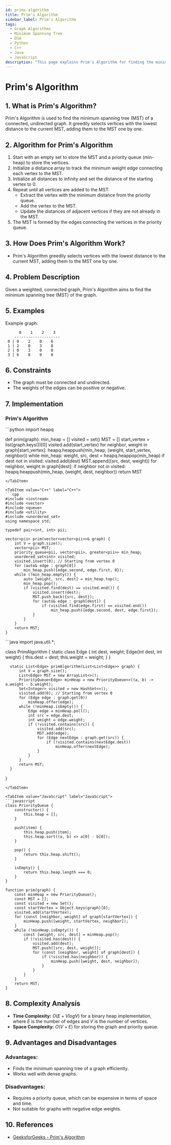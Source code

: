 ```yaml
---
id: prims-algorithm
title: Prim's Algorithm
sidebar_label: Prim's Algorithm
tags:
  - Graph Algorithms
  - Minimum Spanning Tree
  - DSA
  - Python
  - C++
  - Java
  - JavaScript
description: "This page explains Prim's Algorithm for finding the minimum spanning tree in a graph."
---
```


# Prim's Algorithm

## 1. What is Prim's Algorithm?

Prim's Algorithm is used to find the minimum spanning tree (MST) of a connected, undirected graph. It greedily selects vertices with the lowest distance to the current MST, adding them to the MST one by one.

## 2. Algorithm for Prim's Algorithm

1. Start with an empty set to store the MST and a priority queue (min-heap) to store the vertices.
2. Initialize a distance array to track the minimum weight edge connecting each vertex to the MST.
3. Initialize all distances to infinity and set the distance of the starting vertex to 0.
4. Repeat until all vertices are added to the MST:
   - Extract the vertex with the minimum distance from the priority queue.
   - Add the vertex to the MST.
   - Update the distances of adjacent vertices if they are not already in the MST.
5. The MST is formed by the edges connecting the vertices in the priority queue.

## 3. How Does Prim's Algorithm Work?

- Prim's Algorithm greedily selects vertices with the lowest distance to the current MST, adding them to the MST one by one.

## 4. Problem Description

Given a weighted, connected graph, Prim's Algorithm aims to find the minimum spanning tree (MST) of the graph.

## 5. Examples

Example graph:

```
      0    1    2    3
    --------------------
 0 | 0    2    0    6
 1 | 2    0    3    8
 2 | 0    3    0    0
 3 | 6    8    0    0
```

## 6. Constraints

- The graph must be connected and undirected.
- The weights of the edges can be positive or negative.

## 7. Implementation

### Prim's Algorithm

<Tabs>
  <TabItem value="Python" label="Python" default>
  ```python
  import heapq

  def prim(graph):
      min_heap = []
      visited = set()
      MST = []
      start_vertex = list(graph.keys())[0]
      visited.add(start_vertex)
      for neighbor, weight in graph[start_vertex]:
          heapq.heappush(min_heap, (weight, start_vertex, neighbor))
      while min_heap:
          weight, src, dest = heapq.heappop(min_heap)
          if dest not in visited:
              visited.add(dest)
              MST.append((src, dest, weight))
              for neighbor, weight in graph[dest]:
                  if neighbor not in visited:
                      heapq.heappush(min_heap, (weight, dest, neighbor))
      return MST
  ```
  </TabItem>

  <TabItem value="C++" label="C++">
  ```cpp
  #include <iostream>
  #include <vector>
  #include <queue>
  #include <utility>
  #include <unordered_set>
  using namespace std;

  typedef pair<int, int> pii;

  vector<pii> prim(vector<vector<pii>>& graph) {
      int V = graph.size();
      vector<pii> MST;
      priority_queue<pii, vector<pii>, greater<pii>> min_heap;
      unordered_set<int> visited;
      visited.insert(0); // Starting from vertex 0
      for (auto& edge : graph[0])
          min_heap.push({edge.second, edge.first, 0});
      while (!min_heap.empty()) {
          auto [weight, src, dest] = min_heap.top();
          min_heap.pop();
          if (visited.find(dest) == visited.end()) {
              visited.insert(dest);
              MST.push_back({src, dest});
              for (auto& edge : graph[dest]) {
                  if (visited.find(edge.first) == visited.end())
                      min_heap.push({edge.second, dest, edge.first});
              }
          }
      }
      return MST;
  }
  ```
  </TabItem>

  <TabItem value="Java" label="Java">
  ```java
  import java.util.*;

  class PrimAlgorithm {
      static class Edge {
          int dest, weight;
          Edge(int dest, int weight) {
              this.dest = dest;
              this.weight = weight;
          }
      }

      static List<Edge> primAlgorithm(List<List<Edge>> graph) {
          int V = graph.size();
          List<Edge> MST = new ArrayList<>();
          PriorityQueue<Edge> minHeap = new PriorityQueue<>((a, b) -> a.weight - b.weight);
          Set<Integer> visited = new HashSet<>();
          visited.add(0); // Starting from vertex 0
          for (Edge edge : graph.get(0))
              minHeap.offer(edge);
          while (!minHeap.isEmpty()) {
              Edge edge = minHeap.poll();
              int src = edge.dest;
              int weight = edge.weight;
              if (!visited.contains(src)) {
                  visited.add(src);
                  MST.add(edge);
                  for (Edge nextEdge : graph.get(src)) {
                      if (!visited.contains(nextEdge.dest))
                          minHeap.offer(nextEdge);
                  }
              }
          }
          return MST;
      }
  }
  ```
  </TabItem>

  <TabItem value="JavaScript" label="JavaScript">
  ```javascript
  class PriorityQueue {
      constructor() {
          this.heap = [];
      }

      push(item) {
          this.heap.push(item);
          this.heap.sort((a, b) => a[0] - b[0]);
      }

      pop() {
          return this.heap.shift();
      }

      isEmpty() {
          return this.heap.length === 0;
      }
  }

  function prim(graph) {
      const minHeap = new PriorityQueue();
      const MST = [];
      const visited = new Set();
      const startVertex = Object.keys(graph)[0];
      visited.add(startVertex);
      for (const [neighbor, weight] of graph[startVertex]) {
          minHeap.push([weight, startVertex, neighbor]);
      }
      while (!minHeap.isEmpty()) {
          const [weight, src, dest] = minHeap.pop();
          if (!visited.has(dest)) {
              visited.add(dest);
              MST.push([src, dest, weight]);
              for (const [neighbor, weight] of graph[dest]) {
                  if (!visited.has(neighbor)) {
                      minHeap.push([weight, dest, neighbor]);
                  }
              }
          }
      }
      return MST;
  }
  ```
  </TabItem>
</Tabs>

## 8. Complexity Analysis

- **Time Complexity:** $O(E + V log V)$ for a binary heap implementation, where $E$ is the number of edges and $V$ is the number of vertices.
- **Space Complexity:** $O(V + E)$ for storing the graph and priority queue.

## 9. Advantages and Disadvantages

### Advantages:
- Finds the minimum spanning tree of a graph efficiently.
- Works well with dense graphs.

### Disadvantages:
- Requires a priority queue, which can be expensive in terms of space and time.
- Not suitable for graphs with negative edge weights.

## 10. References

- [GeeksforGeeks - Prim's Algorithm](https://www.geeksforgeeks.org/prims-minimum-spanning-tree-mst-greedy-algo-5/)